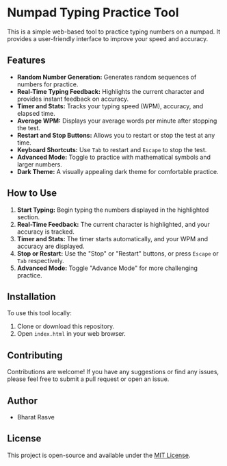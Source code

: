 # Numpad Typing Practice Tool

This is a simple web-based tool to practice typing numbers on a numpad. It provides a user-friendly interface to improve your speed and accuracy.

## Features

- **Random Number Generation:** Generates random sequences of numbers for practice.
- **Real-Time Typing Feedback:** Highlights the current character and provides instant feedback on accuracy.
- **Timer and Stats:** Tracks your typing speed (WPM), accuracy, and elapsed time.
- **Average WPM:** Displays your average words per minute after stopping the test.
- **Restart and Stop Buttons:** Allows you to restart or stop the test at any time.
- **Keyboard Shortcuts:** Use `Tab` to restart and `Escape` to stop the test.
- **Advanced Mode:** Toggle to practice with mathematical symbols and larger numbers.
- **Dark Theme:** A visually appealing dark theme for comfortable practice.

## How to Use

1. **Start Typing:** Begin typing the numbers displayed in the highlighted section.
2. **Real-Time Feedback:** The current character is highlighted, and your accuracy is tracked.
3. **Timer and Stats:** The timer starts automatically, and your WPM and accuracy are displayed.
4. **Stop or Restart:** Use the "Stop" or "Restart" buttons, or press `Escape` or `Tab` respectively.
5. **Advanced Mode:** Toggle "Advance Mode" for more challenging practice.

## Installation

To use this tool locally:

1. Clone or download this repository.
2. Open `index.html` in your web browser.

## Contributing

Contributions are welcome! If you have any suggestions or find any issues, please feel free to submit a pull request or open an issue.

## Author

- Bharat Rasve

## License

This project is open-source and available under the [MIT License](LICENSE).